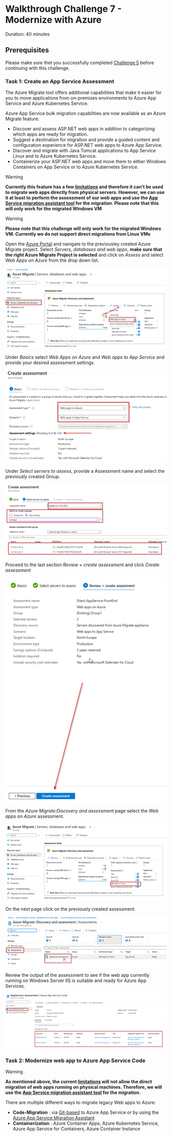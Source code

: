 # Walkthrough Challenge 7 - Modernize with Azure

Duration: 40 minutes

## Prerequisites

Please make sure thet you successfully completed [Challenge 5](../challenge-5/solution.md) before continuing with this challenge.

### **Task 1: Create an App Service Assessment**

The Azure Migrate tool offers additional capabilities that make it easier for you to move applications from on-premises environments to Azure App Service and Azure Kubernetes Service.

Azure App Service bulk migration capabilities are now available as an Azure Migrate feature:

- Discover and assess ASP.NET web apps in addition to categorizing which apps are ready for migration.
- Suggest a destination for migration and provide a guided content and configuration experience for ASP.NET web apps to Azure App Service.
- Discover and migrate with Java Tomcat applications to App Service Linux and to Azure Kubernetes Service.
- Containerize your ASP.NET web apps and move them to either Windows Containers on App Service or to Azure Kubernetes Service.

> [!WARNING]
>
> **Currently this feature has a few [limitations](https://learn.microsoft.com/en-us/azure/migrate/concepts-migration-webapps#limitations) and therefore it can't be used to migrate web apps directly from physical servers. However, we can use it at least to perform the assessment of our web apps and use the [App Service migration assistant tool](https://learn.microsoft.com/en-us/azure/app-service/app-service-asp-net-migration) for the migration. Please note that this will only work for the migrated Windows VM**

> [!WARNING]
>
> **Please note that this challenge will only work for the migrated Windows VM. Currently we do not support direct migrations from Linux VMs**

Open the [Azure Portal](https://portal.azure.com) and navigate to the previousley created Azure Migrate project. Select _Servers, databases and web apps_, **make sure that the right Azure Migrate Project is selected** and click on _Assess_ and select _Web Apps on Azure_ from the drop down list.

![image](./img/appservice1.png)

Under _Basics_ select _Web Apps on Azure_ and _Web apps to App Service_ and provide your desired assessment settings.

![image](./img/appservice2.png)

Under _Select servers to assess_, provide a Assessment name and select the previously created Group.

![image](./img/appservice3.png)

Proceed to the last section _Review + create assessment_ and click _Create assessment_

![image](./img/appservice4.png)

From the _Azure Migrate:Discovery and assessment_ page select the _Web apps on Azure_ assessment.

![image](./img/appservice5.png)

On the next page click on the previously created assessment.

![image](./img/appservice6.png)

Review the output of the assessment to see if the web app currently running on Windows Server IIS is suitable and ready for Azure App Services.

![image](./img/appservice7.png)

### **Task 2: Modernize web app to Azure App Service Code**

> [!WARNING]
>
> **As mentioned above, the current [limitations](https://learn.microsoft.com/en-us/azure/migrate/concepts-migration-webapps#limitations) will not allow the direct migration of web apps running on physical machines. Therefore, we will use the [App Service migration assistant tool](https://learn.microsoft.com/en-us/azure/app-service/app-service-asp-net-migration) for the migration.**

There are multiple different ways to migrate legacy Web apps to Azure:

- **Code-Migration** : via [Git-based](gitDeploy.md) to Azure App Service or by using the [Azure App Service Migration Assistant](./migrationAssistantDeploy.md)
- **Containerization** : Azure Container Apps, Azure Kubernetes Service, Azure App Service for Containers, Azure Container Instance
